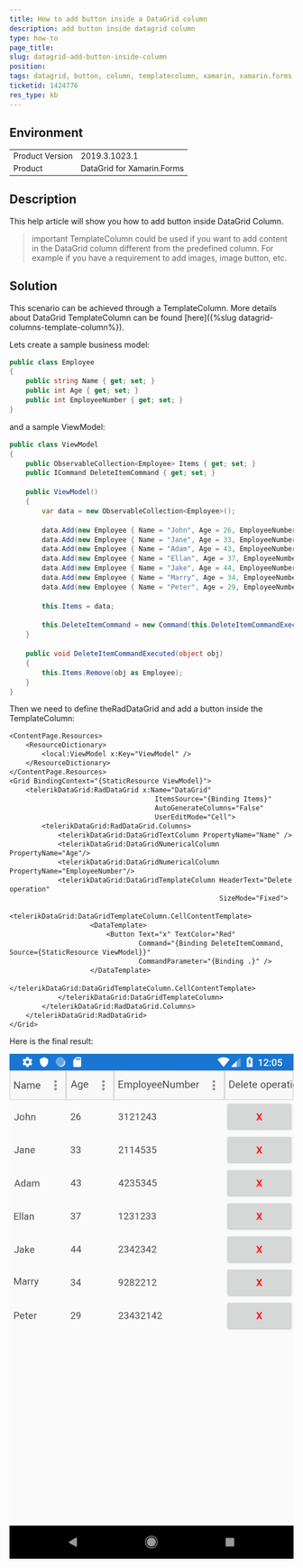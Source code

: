 ```yaml
---
title: How to add button inside a DataGrid column
description: add button inside datagrid column
type: how-to
page_title: 
slug: datagrid-add-button-inside-column
position: 
tags: datagrid, button, column, templatecolumn, xamarin, xamarin.forms
ticketid: 1424776
res_type: kb
---
```


## Environment
<table>
    <tbody>
	    <tr>
	    	<td>Product Version</td>
	    	<td>2019.3.1023.1</td>
	    </tr>
	    <tr>
	    	<td>Product</td>
	    	<td>DataGrid for Xamarin.Forms</td>
	    </tr>
    </tbody>
</table>


## Description

This help article will show you how to add button inside DataGrid Column.

>important TemplateColumn could be used if you want to add content in the DataGrid column different from the predefined column. For example if you have a requirement to add images, image button, etc.

## Solution

This scenario can be achieved through a TemplateColumn. More details about DataGrid TemplateColumn can be found [here]({%slug datagrid-columns-template-column%}). 

Lets create a sample business model:

```C#
public class Employee 
{
	public string Name { get; set; }
	public int Age { get; set; }
	public int EmployeeNumber { get; set; }
}
```

and a sample ViewModel:

```C#
public class ViewModel
{
    public ObservableCollection<Employee> Items { get; set; }
    public ICommand DeleteItemCommand { get; set; }

    public ViewModel()
    {
        var data = new ObservableCollection<Employee>();

        data.Add(new Employee { Name = "John", Age = 26, EmployeeNumber = 3121243});
        data.Add(new Employee { Name = "Jane", Age = 33, EmployeeNumber = 2114535 });
        data.Add(new Employee { Name = "Adam", Age = 43, EmployeeNumber = 4235345 });
        data.Add(new Employee { Name = "Ellan", Age = 37, EmployeeNumber = 1231233 });
        data.Add(new Employee { Name = "Jake", Age = 44, EmployeeNumber = 2342342 });
        data.Add(new Employee { Name = "Marry", Age = 34, EmployeeNumber = 9282212 });
        data.Add(new Employee { Name = "Peter", Age = 29, EmployeeNumber = 23432142 });

        this.Items = data;

        this.DeleteItemCommand = new Command(this.DeleteItemCommandExecuted);
    }

    public void DeleteItemCommandExecuted(object obj)
    {
        this.Items.Remove(obj as Employee);
    }
}
```

Then we need to define theRadDataGrid and add a button inside the TemplateColumn:

```XAML
<ContentPage.Resources>
    <ResourceDictionary>
        <local:ViewModel x:Key="ViewModel" />
    </ResourceDictionary>
</ContentPage.Resources>
<Grid BindingContext="{StaticResource ViewModel}">
    <telerikDataGrid:RadDataGrid x:Name="DataGrid" 
                                    ItemsSource="{Binding Items}" 
                                    AutoGenerateColumns="False" 
                                    UserEditMode="Cell">
        <telerikDataGrid:RadDataGrid.Columns>
            <telerikDataGrid:DataGridTextColumn PropertyName="Name" />
            <telerikDataGrid:DataGridNumericalColumn PropertyName="Age"/>
            <telerikDataGrid:DataGridNumericalColumn PropertyName="EmployeeNumber"/>
            <telerikDataGrid:DataGridTemplateColumn HeaderText="Delete operation" 
													SizeMode="Fixed">
                <telerikDataGrid:DataGridTemplateColumn.CellContentTemplate>
                    <DataTemplate>
                        <Button Text="x" TextColor="Red" 
                                Command="{Binding DeleteItemCommand, Source={StaticResource ViewModel}}" 
                                CommandParameter="{Binding .}" />
                    </DataTemplate>
                </telerikDataGrid:DataGridTemplateColumn.CellContentTemplate>
            </telerikDataGrid:DataGridTemplateColumn>
        </telerikDataGrid:RadDataGrid.Columns>
    </telerikDataGrid:RadDataGrid>
</Grid>
```

Here is the final result:

![Template Column with Button](images/datagrid-add-button-inside-column.png)

